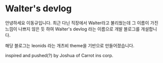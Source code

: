 # Walter's devlog

안녕하세요 이동규입니다. 최근 다닌 직장에서 Walter라고 불리웠는데 그 이름이 가진 느낌이 나쁘지 않은 듯 하여 Walter's devlog 라는 이름으로 개발 블로그를 개설합니다.

해당 블로그는 leonids 라는 개츠비 theme을 기반으로 만들어졌습니다.

inspired and pushed(?) by Joshua of Carrot ins corp.
